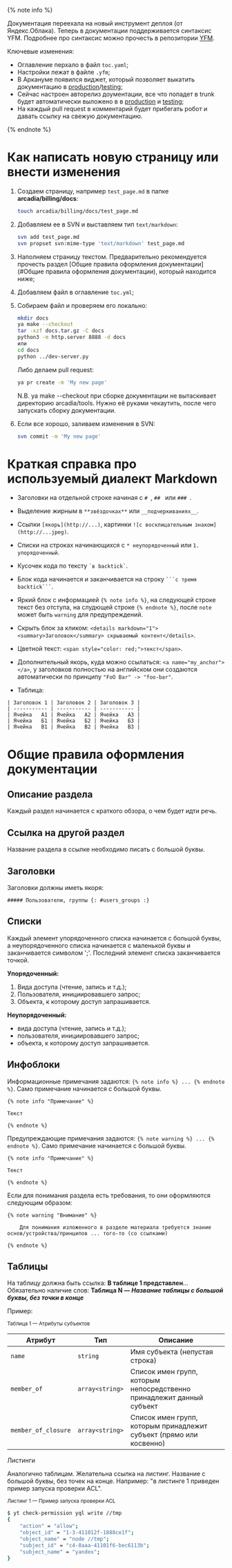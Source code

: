 {% note info %}

Документация переехала на новый инструмент деплоя (от Яндекс.Облака). Теперь в документации поддерживается синтаксис YFM. Подробнее про синтаксис можно прочесть в репозитории [YFM](https://github.yandex-team.ru/data-ui/yfm/blob/master/DOCS.md).

Ключевые изменения:

- Оглавление перхало в файл `toc.yaml`;
- Настройки лежат в файле `.yfm`;
- В Аркануме появился виджет, который позволяет выкатить документацию в [production](http://docs.yandex-team.ru)/[testing](https://testing.docs.yandex-team.ru);
- Сейчас настроен авторелиз доументации, все что попадет в trunk будет автоматически выложено в в [production](http://docs.yandex-team.ru) и [testing](https://testing.docs.yandex-team.ru);
- На каждый pull request в комментарий будет прибегать робот и давать ссылку на свежую документацию.

{% endnote %}


# Как написать новую страницу или внести изменения

1. Создаем страницу, например `test_page.md` в папке **arcadia/billing/docs**:

   ```bash
   touch arcadia/billing/docs/test_page.md
   ```

2. Добавляем ее в SVN и выставляем тип  `text/markdown`:

   ```bash
   svn add test_page.md
   svn propset svn:mime-type 'text/markdown' test_page.md
   ```

3. Наполняем страницу текстом. Предварительно рекомендуется прочесть раздел [Общие правила оформления документации](#Общие правила оформления документации), который находится ниже;

4. Добавляем файл в оглавление `toc.yml`;

5. Собираем файл и проверяем его локально:

   ```bash
   mkdir docs
   ya make --checkout
   tar -xzf docs.tar.gz -C docs
   python3 -m http.server 8888 -d docs
   или
   cd docs
   python ../dev-server.py
   ```
   Либо делаем pull request:

   ```bash
   ya pr create -m 'My new page'
   ```
   N.B. ya make --checkout при сборке документации не вытаскивает директорию arcadia/tools.
   Нужно её руками чекаутить, после чего запускать сборку документации.


6. Если все хорошо, заливаем изменения в SVN:

   ```bash
   svn commit -m 'My new page'
   ```


# Краткая справка про используемый диалект Markdown

* Заголовки на отдельной строке начиная с `# `, `## ` или `### `.
* Выделение жирным в `**звёздочках**` или `__подчеркиваниях__`.
* Ссылки `[якорь](http://...)`, картинки `![с восклицательным знаком](http://...jpeg)`.
* Списки на строках начинающихся с `* неупорядоченный` или `1. упорядоченный`.
* Кусочек кода по тексту <code>&#96;в backtick&#96;</code>.
* Блок кода начинается и заканчивается на строку <code>&#96;&#96;&#96;с тремя backtick&#96;&#96;&#96;</code>.
* Яркий блок с информацией `{% note info %}`, на следующей строке текст без отступа, на слудющей строке `{% endnote %}`, после `note` может быть `warning` для предупреждений.

* Скрыть блок за кликом: `<details markdown="1"> <summary>Заголовок</summary> скрываемый контент</details>`.
* Цветной текст: `<span style="color: red;">текст</span>`.
* Дополнительный якорь, куда можно ссылаться: `<a name="my_anchor"></a>`, у заголовков полностью на английском они создаются автоматически по принципу `"FoO Bar" -> "foo-bar"`.
* Таблица:
```
| Заголовок 1 | Заголовок 2 | Заголовок 3 |
| ----------- | ----------- | ----------- |
| Ячейка   А1 | Ячейка   А2 | Ячейка   А3 |
| Ячейка   Б1 | Ячейка   Б2 | Ячейка   Б3 |
| Ячейка   В1 | Ячейка   В2 | Ячейка   В3 |
```


# Общие правила оформления документации

## Описание раздела

Каждый раздел начинается с краткого обзора, о чем будет идти речь.

## Ссылка на другой раздел

Название раздела в ссылке необходимо писать с большой буквы.

## Заголовки

Заголовки должны иметь якоря:

```
##### Пользователи, группы {: #users_groups :}
```

## Списки

Каждый элемент упорядоченного списка начинается с большой буквы, а неупорядоченного списка начинается с маленькой буквы и заканчивается символом ';'. Последний элемент списка заканчивается точкой.

**Упорядоченный:**

1. Вида доступа (чтение, запись и т.д.);
2. Пользователя, инициировавшего запрос;
3. Объекта, к которому доступ запрашивается.

**Неупорядоченный:**

* вида доступа (чтение, запись и т.д.);
* пользователя, инициировавшего запрос;
* объекта, к которому доступ запрашивается.

## Инфоблоки

Информационные примечания задаются: `{% note info %} ... {% endnote %}`. Само примечание начинается с большой буквы.

```
{% note info "Примечание" %}

Текст

{% endnote %}
```

Предупреждающие примечания задаются: `{% note warning %} ... {% endnote %}`. Само примечание начинается с большой буквы.

```
{% note info "Примечание" %}

Текст

{% endnote %}
```

Если для понимания раздела есть требования, то они оформляются следующим образом:

```
{% note warning "Внимание" %}

    Для понимания изложенного в разделе материала требуется знание основ/устройства/принципов ... того-то (со ссылками)

{% endnote %}
```

## Таблицы

На таблицу должна быть ссылка: **В таблице 1 представлен**...
Обязательно наличие слов: **Таблица N — *Название таблицы с большой буквы, без точки в конце***

Пример:

<small>Таблица 1 — Атрибуты субъектов</small>

| **Атрибут**         | **Тип**         | **Описание**                                                 |
| ------------------- | --------------- | ------------------------------------------------------------ |
| `name`              | `string`        | Имя субъекта (непустая строка)                               |
| `member_of`         | `array<string>` | Список имен групп, которым непосредственно принадлежит данный субъект |
| `member_of_closure` | `array<string>` | Список имен групп, которым принадлежит субъект (прямо или косвенно) |

Листинги

Аналогично таблицам. Желательна ссылка на листинг. Название с большой буквы, без точек на конце. Например: "в листинге 1 приведен пример запуска проверки ACL".

<small>Листинг 1 — Пример запуска проверки ACL</small>

```bash
$ yt check-permission yql write //tmp
{
    "action" = "allow";
    "object_id" = "1-3-411012f-1888ce1f";
    "object_name" = "node //tmp";
    "subject_id" = "c4-8aaa-41101f6-bec6113b";
    "subject_name" = "yandex";
}
```
